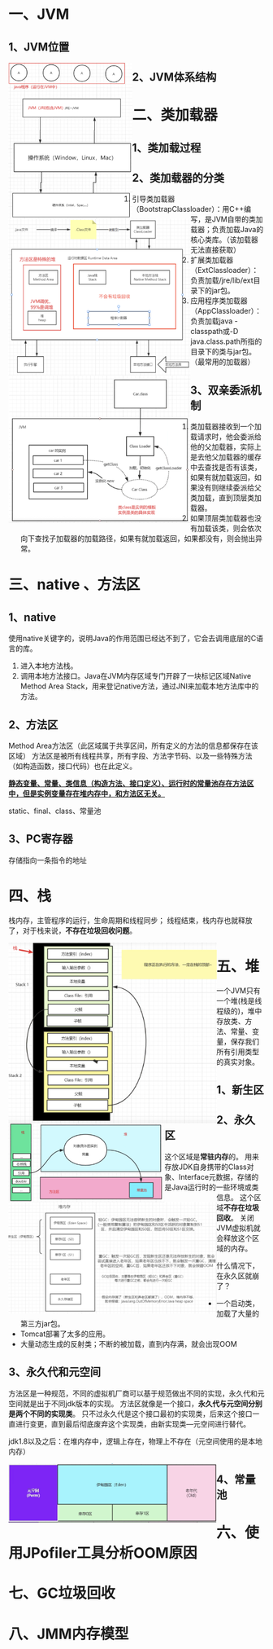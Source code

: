 # 一、JVM

## 1、JVM位置

<img src="pics/image-20250714101240737.png" style="zoom:30%;" align="left"/>

## 2、JVM体系结构

<img src="pics/image-20250714103139992.png" alt="image-20250714103139992" style="zoom:35%;" align="left"/>

# 二、类加载器

## 1、类加载过程

<img src="pics/image-20250714113520117.png" alt="image-20250714113520117" style="zoom:35%;" align="left"/>

## 2、类加载器的分类

1.  引导类加载器（BootstrapClassloader）：用C++编写，是JVM自带的类加载器；负责加载Java的核心类库。（该加载器无法直接获取）
2.  扩展类加载器（ExtClassloader）：负责加载/jre/lib/ext目录下的jar包。
3.  应用程序类加载器（AppClassloader）：负责加载java -classpath或-D java.class.path所指的目录下的类与jar包。（最常用的加载器）



## 3、双亲委派机制

1.  类加载器接收到一个加载请求时，他会委派给他的父加载器，实际上是去他父加载器的缓存中去查找是否有该类，如果有就加载返回，如果没有则继续委派给父类加载，直到顶层类加载器。
2.  如果顶层类加载器也没有加载该类，则会依次向下查找子加载器的加载路径，如果有就加载返回，如果都没有，则会抛出异常。

# 三、native 、方法区

## 1、native

使用native关键字的，说明Java的作用范围已经达不到了，它会去调用底层的C语言的库。

1.  进入本地方法栈。
2.  调用本地方法接口。Java在JVM内存区域专门开辟了一块标记区域Native Method Area Stack，用来登记native方法，通过JNI来加载本地方法库中的方法。

## 2、方法区

Method Area方法区（此区域属于共享区间，所有定义的方法的信息都保存在该区域）
方法区是被所有线程共享，所有字段、方法字节码、以及一些特殊方法（如构造函数，接口代码）也在此定义。

<u>**静态变量、常量、类信息（构造方法、接口定义）、运行时的常量池存在方法区中，但是实例变量存在堆内存中，和方法区无关。**</u>

static、final、class、常量池

## 3、PC寄存器

存储指向一条指令的地址

# 四、栈

栈内存，主管程序的运行，生命周期和线程同步；
线程结束，栈内存也就释放了，对于栈来说，**不存在垃圾回收问题**。

<img src="pics/image-20250714203419161.png" alt="image-20250714203419161" style="zoom:40%;" align="left"/>

<img src="pics/image-20250714203610753.png" alt="image-20250714203610753" style="zoom:30%;" align="left" />

# 五、堆

一个JVM只有一个堆(栈是线程级的)，堆中存放类、方法、常量、变量，保存我们所有引用类型的真实对象。

<img src="pics/image-20250714212420778.png" alt="image-20250714212420778" style="zoom:40%;" align="left"/>

## 1、新生区

## 2、永久区

这个区域是**常驻内存**的。
用来存放JDK自身携带的Class对象、Interface元数据，存储的是Java运行时的一些环境或类信息。
这个区域**不存在垃圾回收**。
关闭JVM虚拟机就会释放这个区域的内存。

什么情况下，在永久区就崩了？

-   一个启动类，加载了大量的第三方jar包。
-   Tomcat部署了太多的应用。
-   大量动态生成的反射类；不断的被加载，直到内存满，就会出现OOM

## 3、永久代和元空间

方法区是一种规范，不同的虚拟机厂商可以基于规范做出不同的实现，永久代和元空间就是出于不同jdk版本的实现。
方法区就像是一个接口，**永久代与元空间分别是两个不同的实现类**。
只不过永久代是这个接口最初的实现类，后来这个接口一直进行变更，直到最后彻底废弃这个实现类，由新实现类—元空间进行替代。

jdk1.8以及之后：在堆内存中，逻辑上存在，物理上不存在（元空间使用的是本地内存）

<img src="pics/image-20250714231406483.png" alt="image-20250714231406483" style="zoom:40%;" align="left"/>

##  4、常量池



# 六、使用JPofiler工具分析OOM原因





# 七、GC垃圾回收





# 八、JMM内存模型